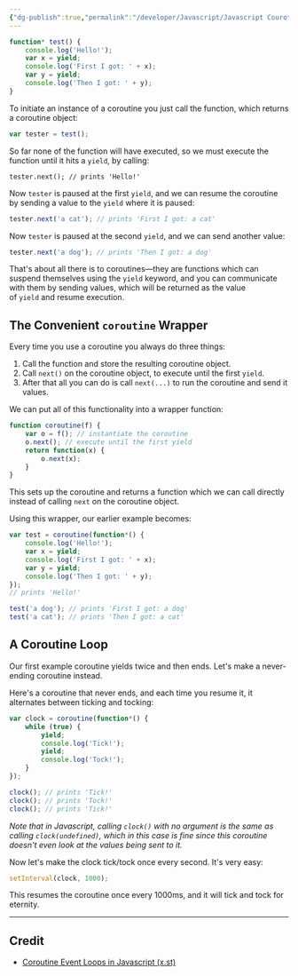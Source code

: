 ```yaml
---
{"dg-publish":true,"permalink":"/developer/Javascript/Javascript Courotines/","tags":["js","javascript","automation","async","yield"],"created":"2024-09-19T12:44:04.000-05:00","updated":"2024-09-19T12:44:04.000-05:00"}
---
```


```js
function* test() {
    console.log('Hello!');
    var x = yield;
    console.log('First I got: ' + x);
    var y = yield;
    console.log('Then I got: ' + y);
}
```

To initiate an instance of a coroutine you just call the function, which returns a coroutine object:
```js
var tester = test();
```

So far none of the function will have executed, so we must execute the function until it hits a `yield`, by calling:
```
tester.next(); // prints 'Hello!'
```

Now `tester` is paused at the first `yield`, and we can resume the coroutine by sending a value to the `yield` where it is paused:
```js
tester.next('a cat'); // prints 'First I got: a cat'
```

Now `tester` is paused at the second `yield`, and we can send another value:
```js
tester.next('a dog'); // prints 'Then I got: a dog'
```

That's about all there is to coroutines—they are functions which can suspend themselves using the `yield` keyword, and you can communicate with them by sending values, which will be returned as the value of `yield` and resume execution.

## The Convenient `coroutine` Wrapper

Every time you use a coroutine you always do three things:

1. Call the function and store the resulting coroutine object.
2. Call `next()` on the coroutine object, to execute until the first `yield`.
3. After that all you can do is call `next(...)` to run the coroutine and send it values.

We can put all of this functionality into a wrapper function:
```js
function coroutine(f) {
    var o = f(); // instantiate the coroutine
    o.next(); // execute until the first yield
    return function(x) {
        o.next(x);
    }
}
```

This sets up the coroutine and returns a function which we can call directly instead of calling `next` on the coroutine object.

Using this wrapper, our earlier example becomes:
```js
var test = coroutine(function*() {
    console.log('Hello!');
    var x = yield;
    console.log('First I got: ' + x);
    var y = yield;
    console.log('Then I got: ' + y);
});
// prints 'Hello!'

test('a dog'); // prints 'First I got: a dog'
test('a cat'); // prints 'Then I got: a cat'
```

## A Coroutine Loop

Our first example coroutine yields twice and then ends. Let's make a never-ending coroutine instead.

Here's a coroutine that never ends, and each time you resume it, it alternates between ticking and tocking:
```js
var clock = coroutine(function*() {
    while (true) {
        yield;
        console.log('Tick!');
        yield;
        console.log('Tock!');
    }
});

clock(); // prints 'Tick!'
clock(); // prints 'Tock!'
clock(); // prints 'Tick!'
```

_Note that in Javascript, calling `clock()` with no argument is the same as calling `clock(undefined)`, which in this case is fine since this coroutine doesn't even look at the values being sent to it._

Now let's make the clock tick/tock once every second. It's very easy:
```js
setInterval(clock, 1000);
```

This resumes the coroutine once every 1000ms, and it will tick and tock for eternity.


---
## Credit
- [Coroutine Event Loops in Javascript (x.st)](https://x.st/javascript-coroutines/)